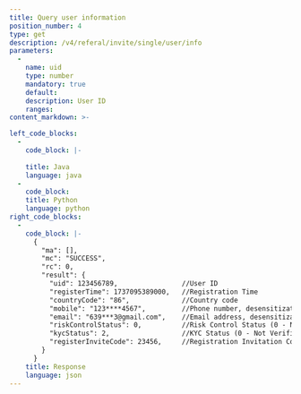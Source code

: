 ```yaml
---
title: Query user information
position_number: 4
type: get
description: /v4/referal/invite/single/user/info
parameters:
  -
    name: uid
    type: number
    mandatory: true
    default:
    description: User ID
    ranges:
content_markdown: >-

left_code_blocks:
  -
    code_block: |-
      
    title: Java
    language: java
  -
    code_block:
    title: Python
    language: python
right_code_blocks:
  -
    code_block: |-
      {
        "ma": [],
        "mc": "SUCCESS",
        "rc": 0,
        "result": {
          "uid": 123456789,                //User ID
          "registerTime": 1737095389000,   //Registration Time
          "countryCode": "86",             //Country code
          "mobile": "123****4567",         //Phone number, desensitization
          "email": "639***3@gmail.com",    //Email address, desensitization
          "riskControlStatus": 0,          //Risk Control Status (0 - No Risk Control, 1 - Risk Controlled)
          "kycStatus": 2,                  //KYC Status (0 - Not Verified, 1 - Basic Verification, 2 - Advanced Verification, 3 - Corporate Verification)
          "registerInviteCode": 23456,     //Registration Invitation Code
        }
      }
    title: Response
    language: json
---
```

